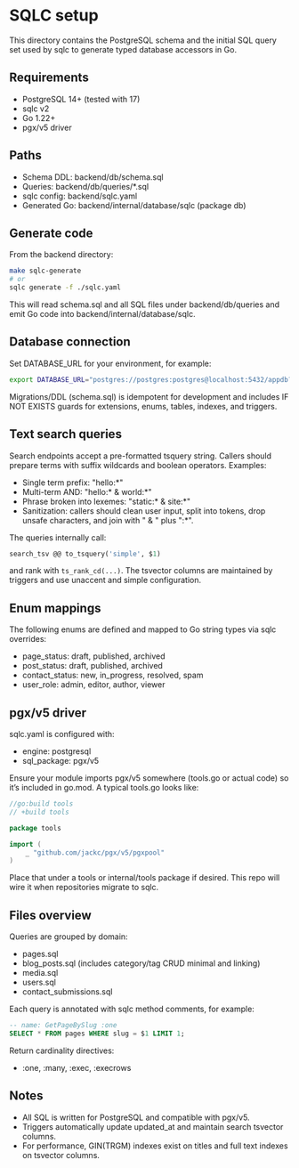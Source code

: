 # SQLC setup

This directory contains the PostgreSQL schema and the initial SQL query set used by sqlc to generate typed database accessors in Go.

## Requirements

- PostgreSQL 14+ (tested with 17)
- sqlc v2
- Go 1.22+
- pgx/v5 driver

## Paths

- Schema DDL: backend/db/schema.sql
- Queries: backend/db/queries/*.sql
- sqlc config: backend/sqlc.yaml
- Generated Go: backend/internal/database/sqlc (package db)

## Generate code

From the backend directory:

```bash
make sqlc-generate
# or
sqlc generate -f ./sqlc.yaml
```

This will read schema.sql and all SQL files under backend/db/queries and emit Go code into backend/internal/database/sqlc.

## Database connection

Set DATABASE_URL for your environment, for example:

```bash
export DATABASE_URL="postgres://postgres:postgres@localhost:5432/appdb?sslmode=disable"
```

Migrations/DDL (schema.sql) is idempotent for development and includes IF NOT EXISTS guards for extensions, enums, tables, indexes, and triggers.

## Text search queries

Search endpoints accept a pre-formatted tsquery string. Callers should prepare terms with suffix wildcards and boolean operators. Examples:

- Single term prefix: "hello:*"
- Multi-term AND: "hello:* & world:*"
- Phrase broken into lexemes: "static:* & site:*"
- Sanitization: callers should clean user input, split into tokens, drop unsafe characters, and join with " & " plus ":*".

The queries internally call:
```sql
search_tsv @@ to_tsquery('simple', $1)
```
and rank with `ts_rank_cd(...)`. The tsvector columns are maintained by triggers and use unaccent and simple configuration.

## Enum mappings

The following enums are defined and mapped to Go string types via sqlc overrides:

- page_status: draft, published, archived
- post_status: draft, published, archived
- contact_status: new, in_progress, resolved, spam
- user_role: admin, editor, author, viewer

## pgx/v5 driver

sqlc.yaml is configured with:
- engine: postgresql
- sql_package: pgx/v5

Ensure your module imports pgx/v5 somewhere (tools.go or actual code) so it’s included in go.mod. A typical tools.go looks like:

```go
//go:build tools
// +build tools

package tools

import (
	_ "github.com/jackc/pgx/v5/pgxpool"
)
```

Place that under a tools or internal/tools package if desired. This repo will wire it when repositories migrate to sqlc.

## Files overview

Queries are grouped by domain:
- pages.sql
- blog_posts.sql (includes category/tag CRUD minimal and linking)
- media.sql
- users.sql
- contact_submissions.sql

Each query is annotated with sqlc method comments, for example:

```sql
-- name: GetPageBySlug :one
SELECT * FROM pages WHERE slug = $1 LIMIT 1;
```

Return cardinality directives:
- :one, :many, :exec, :execrows

## Notes

- All SQL is written for PostgreSQL and compatible with pgx/v5.
- Triggers automatically update updated_at and maintain search tsvector columns.
- For performance, GIN(TRGM) indexes exist on titles and full text indexes on tsvector columns.